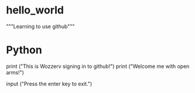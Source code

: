 # hello_world
"""Learning to use github"""
# Python

print ("This is Wozzerv signing in to github!")
print ("Welcome me with open arms!")

input ("Press the enter key to exit.")
